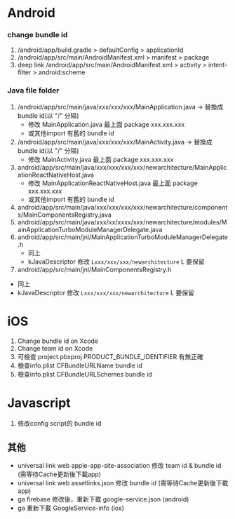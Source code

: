 # Android 
### change bundle id
1. /android/app/build.gradle > defaultConfig > applicationId
2. /android/app/src/main/AndroidManifest.xml > manifest > package
3. deep link /android/app/src/main/AndroidManifest.xml > activity > intent-filter  > android:scheme

### Java file folder
1. /android/app/src/main/java/xxx/xxx/xxx/MainApplication.java -> 替換成bundle id(以 "/" 分隔)
   - 修改 MainApplication.java 最上面 package xxx.xxx.xxx
   - 或其他import 有舊的 bundle id
3. /android/app/src/main/java/xxx/xxx/xxx/MainActivity.java -> 替換成bundle id(以 "/" 分隔)
   - 修改 MainActivity.java 最上面 package xxx.xxx.xxx
4. android/app/src/main/java/xxx/xxx/xxx/xxx/newarchitecture/MainApplicationReactNativeHost.java
   - 修改 MainApplicationReactNativeHost.java 最上面 package xxx.xxx.xxx
   - 或其他import 有舊的 bundle id
5. android/app/src/main/java/xxx/xxx/xxx/xxx/newarchitecture/components/MainComponentsRegistry.java
6. android/app/src/main/java/xxx/xx/xxxx/xxx/newarchitecture/modules/MainApplicationTurboModuleManagerDelegate.java
8. android/app/src/main/jni/MainApplicationTurboModuleManagerDelegate.h
   - 同上
   - kJavaDescriptor 修改 `Lxxx/xxx/xxx/newarchitecture` L 要保留
10. android/app/src/main/jni/MainComponentsRegistry.h
   - 同上
   - kJavaDescriptor 修改 `Lxxx/xxx/xxx/newarchitecture` L 要保留



# iOS
1. Change bundle id on Xcode
2. Change team id on Xcode
3. 可檢查 project.pbxproj PRODUCT_BUNDLE_IDENTIFIER 有無正確
4. 檢查info.plist CFBundleURLName bundle id
5. 檢查info.plist CFBundleURLSchemes bundle id

# Javascript
1. 修改config script的 bundle id

## 其他
- universal link web apple-app-site-association 修改 team id & bundle id (需等待Cache更新後下載app)
- universal link web assetlinks.json 修改 bundle id (需等待Cache更新後下載app)
- ga firebase 修改後，重新下載 google-service.json (android)
- ga 重新下載 GoogleService-info (ios)
